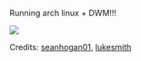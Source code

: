 Running arch linux + DWM!!!

<img src="https://raw.githubusercontent.com/ubhattac/assets/master/img/merge_from_ofoct.jpg"/>


Credits: [seanhogan01](https://github.com/seanhogan01/D-racula-WM), [lukesmith](https://lukesmith.xyz)
